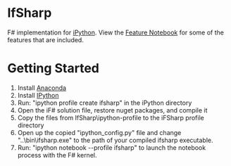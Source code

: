 # IfSharp
F# implementation for [iPython](http://ipython.org). View the [Feature Notebook](http://nbviewer.ipython.org/github/BayardRock/IfSharp/blob/master/Feature%20Notebook.ipynb) for some of the features that are included.

# Getting Started
1. Install [Anaconda](http://continuum.io/downloads)
2. Install [IPython](http://ipython.org/install.html)
3. Run: "ipython profile create ifsharp" in the iPython directory
4. Open the iF# solution file, restore nuget packages, and compile it
5. Copy the files from IfSharp\ipython-profile to the iFSharp profile directory
6. Open up the copied "ipython_config.py" file and change "..\\bin\\ifsharp.exe" to the path of your compiled ifsharp executable.
7. Run: "ipython notebook --profile ifsharp" to launch the notebook process with the F# kernel.